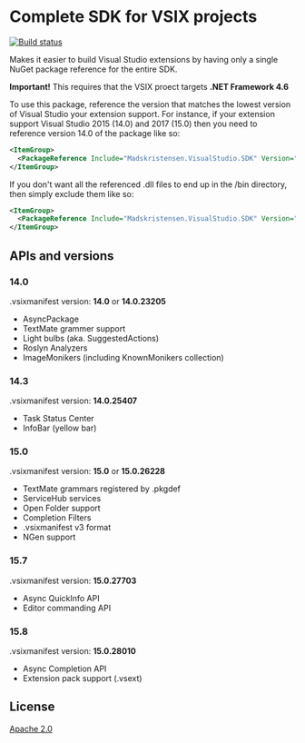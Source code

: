# Complete SDK for VSIX projects

[![Build status](https://ci.appveyor.com/api/projects/status/0ul3t4y6ci95vyys?svg=true)](https://ci.appveyor.com/project/madskristensen/registryexplorer)

Makes it easier to build Visual Studio extensions by having only a single NuGet package reference for the entire SDK.

**Important!** This requires that the VSIX proect targets **.NET Framework 4.6**

To use this package, reference the version that matches the lowest version of Visual Studio your extension support. For instance, if your extension support Visual Studio 2015 (14.0) and 2017 (15.0) then you need to reference version 14.0 of the package like so:

```xml
<ItemGroup>
  <PackageReference Include="Madskristensen.VisualStudio.SDK" Version="14.0.0-beta3" />
</ItemGroup>
```

If you don't want all the referenced .dll files to end up in the /bin directory, then simply exclude them like so:

```xml
<ItemGroup>
  <PackageReference Include="Madskristensen.VisualStudio.SDK" Version="14.0.0-beta3" ExcludeAssets="runtime" />
</ItemGroup>
```

## APIs and versions

### 14.0 
.vsixmanifest version: **14.0** or **14.0.23205**

* AsyncPackage
* TextMate grammer support
* Light bulbs (aka. SuggestedActions)
* Roslyn Analyzers
* ImageMonikers (including KnownMonikers collection)

### 14.3 
.vsixmanifest version: **14.0.25407**

* Task Status Center
* InfoBar (yellow bar)

### 15.0 
.vsixmanifest version: **15.0** or **15.0.26228**

* TextMate grammars registered by .pkgdef
* ServiceHub services
* Open Folder support
* Completion Filters
* .vsixmanifest v3 format
* NGen support

### 15.7 
.vsixmanifest version: **15.0.27703**

* Async QuickInfo API
* Editor commanding API

### 15.8 
.vsixmanifest version: **15.0.28010**

* Async Completion API
* Extension pack support (.vsext)

## License
[Apache 2.0](LICENSE)